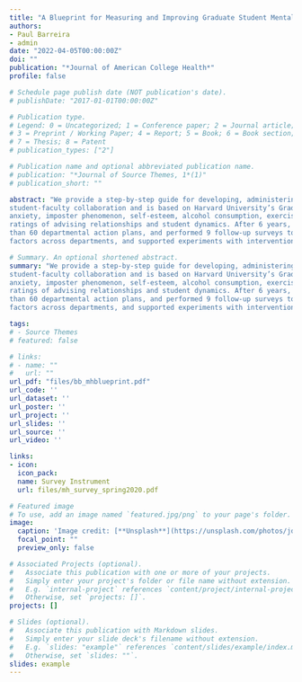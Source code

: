 ```yaml
---
title: "A Blueprint for Measuring and Improving Graduate Student Mental Health"
authors:
- Paul Barreira
- admin
date: "2022-04-05T00:00:00Z"
doi: ""
publication: "*Journal of American College Health*"
profile: false

# Schedule page publish date (NOT publication's date).
# publishDate: "2017-01-01T00:00:00Z"

# Publication type.
# Legend: 0 = Uncategorized; 1 = Conference paper; 2 = Journal article;
# 3 = Preprint / Working Paper; 4 = Report; 5 = Book; 6 = Book section;
# 7 = Thesis; 8 = Patent
# publication_types: ["2"]

# Publication name and optional abbreviated publication name.
# publication: "*Journal of Source Themes, 1*(1)"
# publication_short: ""

abstract: "We provide a step-by-step guide for developing, administering, evaluating, and acting on a survey-based study of graduate student mental health. Blueprint focuses on forging
student-faculty collaboration and is based on Harvard University’s Graduate Student Mental Health Initiative (GSMHI). The survey tool we use includes validated screening instruments for depression,
anxiety, imposter phenomenon, self-esteem, alcohol consumption, exercise and sleep habits, and loneliness. It also includes environmental questions that collect epidemiologic data, as well as
ratings of advising relationships and student dynamics. After 6 years, GSMHI has analyzed data from 30 different PhD programs and 4,866 students, overseen the implementation of more
than 60 departmental action plans, and performed 9 follow-up surveys to assess progress. It has achieved high response rates (60–90%), discovered wide variation in mental health and environmental
factors across departments, and supported experiments with interventions. We hope this blueprint helps other universities run similar initiatives."

# Summary. An optional shortened abstract.
summary: "We provide a step-by-step guide for developing, administering, evaluating, and acting on a survey-based study of graduate student mental health. Blueprint focuses on forging
student-faculty collaboration and is based on Harvard University’s Graduate Student Mental Health Initiative (GSMHI). The survey tool we use includes validated screening instruments for depression,
anxiety, imposter phenomenon, self-esteem, alcohol consumption, exercise and sleep habits, and loneliness. It also includes environmental questions that collect epidemiologic data, as well as
ratings of advising relationships and student dynamics. After 6 years, GSMHI has analyzed data from 30 different PhD programs and 4,866 students, overseen the implementation of more
than 60 departmental action plans, and performed 9 follow-up surveys to assess progress. It has achieved high response rates (60–90%), discovered wide variation in mental health and environmental
factors across departments, and supported experiments with interventions. We hope this blueprint helps other universities run similar initiatives."

tags:
# - Source Themes
# featured: false

# links:
# - name: ""
#   url: ""
url_pdf: "files/bb_mhblueprint.pdf"
url_code: ''
url_dataset: ''
url_poster: ''
url_project: ''
url_slides: ''
url_source: ''
url_video: ''

links:
- icon:
  icon_pack:
  name: Survey Instrument
  url: files/mh_survey_spring2020.pdf

# Featured image
# To use, add an image named `featured.jpg/png` to your page's folder. 
image:
  caption: 'Image credit: [**Unsplash**](https://unsplash.com/photos/jdD8gXaTZsc)'
  focal_point: ""
  preview_only: false

# Associated Projects (optional).
#   Associate this publication with one or more of your projects.
#   Simply enter your project's folder or file name without extension.
#   E.g. `internal-project` references `content/project/internal-project/index.md`.
#   Otherwise, set `projects: []`.
projects: []

# Slides (optional).
#   Associate this publication with Markdown slides.
#   Simply enter your slide deck's filename without extension.
#   E.g. `slides: "example"` references `content/slides/example/index.md`.
#   Otherwise, set `slides: ""`.
slides: example
---
```

